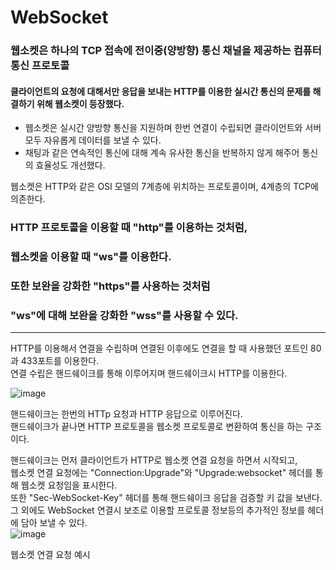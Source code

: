 # WebSocket

### 웹소켓은 하나의 TCP 접속에 전이중(양방향) 통신 채널을 제공하는 컴퓨터 통신 프로토콜   

#### 클라이언트의 요청에 대해서만 응답을 보내는 HTTP를 이용한 실시간 통신의 문제를 해결하기 위해 웹소켓이 등장했다.   
* 웹소켓은 실시간 양방향 통신을 지원하며 한번 연결이 수립되면 클라이언트와 서버 모두 자유롭게 데이터를 보낼 수 있다.
* 채팅과 같은 연속적인 통신에 대해 계속 유사한 통신을 반복하지 않게 해주어 통신의 효율성도 개선했다.   

웹소켓은 HTTP와 같은 OSI 모델의 7계층에 위치하는 프로토콜이며, 4계층의 TCP에 의존한다.

### HTTP 프로토콜을 이용할 때 "http"를 이용하는 것처럼,
### 웹소켓을 이용할 때 "ws"를 이용한다.
### 또한 보완을 강화한 "https"를 사용하는 것처럼
### "ws"에 대해 보완을 강화한 "wss"를 사용할 수 있다.
<hr/>

HTTP를 이용해서 연결을 수립하며 연결된 이후에도 연결을 할 때 사용했던 포트인 80과 433포트를 이용한다.   
연결 수립은 핸드쉐이크를 통해 이루어지며 핸드쉐이크시 HTTP를 이용한다.

![image](https://user-images.githubusercontent.com/37826908/120201182-1c288a80-c260-11eb-81b6-9faebe66a8ed.png)   

핸드쉐이크는 한번의 HTTp 요청과 HTTP 응답으로 이루어진다.   
핸드쉐이크가 끝나면 HTTP 프로토콜을 웹소켓 프로토콜로 변환하여 통신을 하는 구조이다.   
   
핸드쉐이크는 먼저 클라이언트가 HTTP로 웹소켓 연결 요청을 하면서 시작되고,   
웹소켓 연결 요청에는 "Connection:Upgrade"와 "Upgrade:websocket" 헤더를 통해 웹소켓 요청임을 표시한다.   
또한 "Sec-WebSocket-Key" 헤더를 통해 핸드쉐이크 응답을 검증할 키 값을 보낸다.   
그 외에도 WebSocket 연결시 보조로 이용할 프로토콜 정보등의 추가적인 정보를 헤더에 담아 보낼 수 있다.   
![image](https://user-images.githubusercontent.com/37826908/120202769-f2706300-c261-11eb-8661-5e65c76af08f.png)   

웹소켓 연결 요청 예시
